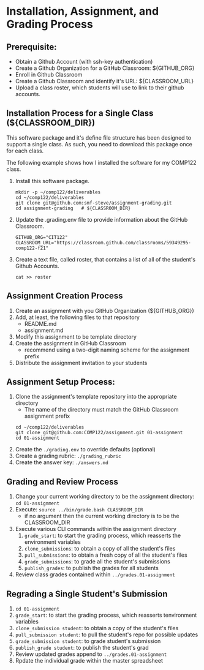 # Installation, Assignment, and Grading Process

## Prerequisite:
   - Obtain a Github Account (with ssh-key authentication)
   - Create a Github Organization for a GitHub Classroom: ${GITHUB_ORG}
   - Enroll in Github Classroom
   - Create a Github Classroom and identify it's URL: ${CLASSROOM_URL}
   - Upload a class roster, which students will use to link to their github accounts.

## Installation Process for a Single Class (${CLASSROOM_DIR})
This software package and it's define file structure has been designed to support a single class. As such, you need to download this package once for each class.  

The following example shows how I installed the software for my COMP122 class.
  1. Install this software package.
     ```
     mkdir -p ~/comp122/deliverables
     cd ~/comp122/deliverables
     git clone git@github.com:smf-steve/assignment-grading.git
     cd assignment-grading   # ${CLASSROOM_DIR}
     ```
  1. Update the .grading.env file to provide information about the GitHub Classroom.
     ```
     GITHUB_ORG="CIT122"
     CLASSROOM_URL="https://classroom.github.com/classrooms/59349295-comp122-f21"
     ```
  1. Create a text file, called roster, that contains a list of all of the student's Github Accounts.
     ```
     cat >> roster
     ```

## Assignment Creation Process
  1. Create an assignment with you GitHub Organization (${GITHUB_ORG})
  1. Add, at least, the following files to that repository
     - README.md
     - assignment.md
  1. Modify this assignment to be template directory
  1. Create the assignment in GitHub Classroom
     - recommend using a two-digit naming scheme for the assignment prefix
  1. Distribute the assignment invitation to your students

## Assignment Setup Process:
 1. Clone the assignment's template repository into the appropriate directory
    - The name of the directory must match the GitHub Classroom assignment prefix
     ```
     cd ~/comp122/deliverables
     git clone git@github.com:COMP122/assignment.git 01-assignment
     cd 01-assignment
     ```
  1. Create the ``./grading.env`` to override defaults (optional)
  1. Create a grading rubric: ``./grading_rubric``
  1. Create the answer key: ``./answers.md``

## Grading and Review Process
  1. Change your current working directory to be the assignment directory: ``cd 01-assignment``
  1. Execute: ``source ../bin/grade.bash CLASSROOM_DIR``   
     - if no argument then the current working directory is to be the CLASSROOM_DIR
  1. Execute various CLI commands within the assignment directory
     1. ``grade_start``: to start the grading process, which reasserts the environment variables
     1. ``clone_submissions``: to obtain a copy of all the student's files
     1. ``pull_submissions``: to obtain a fresh copy of all the student's files
     1. ``grade_submissions``: to grade all the student's submissions
     1. ``publish_grades``: to publish the grades for all students
  1. Review class grades contained within ``../grades.01-assignment``

## Regrading a Single Student's Submission
  1. ``cd 01-assignment``
  1. ``grade_start``: to start the grading process, which reasserts tenvironment variables
  1. ``clone_submission student``: to obtain a copy of the student's files
  1. ``pull_submission student``: to pull the student's repo for possible updates
  1. ``grade_submission student``: to grade student's submission
  1. ``publish_grade student``: to publish the student's grad
  1. Review updated grades append to ``../grades.01-assignment``
  1. Rpdate the individual grade within the master spreadsheet

